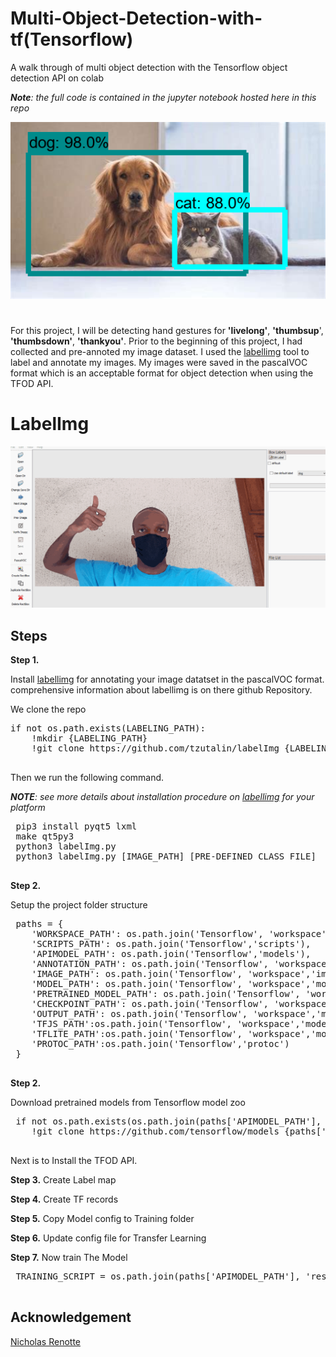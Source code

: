 # Multi-Object-Detection-with-tf(Tensorflow)
A walk through of multi object detection with the Tensorflow object detection API on colab

<i><b>Note</b>: the full code is contained in the jupyter notebook hosted here in this repo</i>
<div>
 <span align="left">
  <img width="600" heigt="300" src="https://github.com/Nnamaka/multi-object-detection-with-tf/blob/main/catdog.png">
</span>

 #
 For this project, I will be detecting hand gestures for <b>'livelong'</b>, <b>'thumbsup</b>', <b>'thumbsdown'</b>, <b>'thankyou'</b>.
 Prior to the beginning of this project, I had collected and pre-annoted my image dataset. 
 I used the <a href="https://github.com/tzutalin/labelImg">labellimg</a> tool to label and annotate my images.
 My images were saved in the pascalVOC format which is an acceptable format for object detection when using the TFOD API.

 
 
 # LabelImg
 <p align="center">
  <img src="https://github.com/Nnamaka/multi-object-detection-with-tf/blob/main/annotate%20(2).gif">
</p>

 
 
 ## Steps
 <b>Step 1.</b>
 
 Install <a href="https://github.com/tzutalin/labelImg">labellimg</a> for annotating your image datatset in the pascalVOC format.
 comprehensive information about labellimg is on there github Repository.
 <p>We clone the repo</p>
 <pre>
if not os.path.exists(LABELING_PATH):
    !mkdir {LABELING_PATH}
    !git clone https://github.com/tzutalin/labelImg {LABELING_PATH}
 </pre>
Then we run the following command. 
 <p><i><b>NOTE</b>: see more details about installation procedure on <a href="https://github.com/tzutalin/labelImg">labellimg</a> for your platform</i></p>
 <pre>
 pip3 install pyqt5 lxml
 make qt5py3
 python3 labelImg.py
 python3 labelImg.py [IMAGE_PATH] [PRE-DEFINED CLASS FILE]
 </pre>
 <b>Step 2.</b>
 
 Setup the project folder structure
 <pre>
 paths = {
    'WORKSPACE_PATH': os.path.join('Tensorflow', 'workspace'),
    'SCRIPTS_PATH': os.path.join('Tensorflow','scripts'),
    'APIMODEL_PATH': os.path.join('Tensorflow','models'),
    'ANNOTATION_PATH': os.path.join('Tensorflow', 'workspace','annotations'),
    'IMAGE_PATH': os.path.join('Tensorflow', 'workspace','images'),
    'MODEL_PATH': os.path.join('Tensorflow', 'workspace','models'),
    'PRETRAINED_MODEL_PATH': os.path.join('Tensorflow', 'workspace','pre-trained-models'),
    'CHECKPOINT_PATH': os.path.join('Tensorflow', 'workspace','models',CUSTOM_MODEL_NAME), 
    'OUTPUT_PATH': os.path.join('Tensorflow', 'workspace','models',CUSTOM_MODEL_NAME, 'export'), 
    'TFJS_PATH':os.path.join('Tensorflow', 'workspace','models',CUSTOM_MODEL_NAME, 'tfjsexport'), 
    'TFLITE_PATH':os.path.join('Tensorflow', 'workspace','models',CUSTOM_MODEL_NAME, 'tfliteexport'), 
    'PROTOC_PATH':os.path.join('Tensorflow','protoc')
 }
 </pre>

 
 <b>Step 2.</b>
 
 Download pretrained models from Tensorflow model zoo
 <pre>
 if not os.path.exists(os.path.join(paths['APIMODEL_PATH'], 'research', 'object_detection')):
    !git clone https://github.com/tensorflow/models {paths['APIMODEL_PATH']}
 </pre>
 
 
Next is to Install the TFOD API.

 
  <b>Step 3.</b>
 Create Label map
 
 
 <b>Step 4.</b>
  Create TF records
 
 
  <b>Step 5.</b>
 Copy Model config to Training folder
 
 
  <b>Step 6.</b>
 Update config file for Transfer Learning
 
 
  <b>Step 7.</b>
 Now train The Model 
 <pre>
 TRAINING_SCRIPT = os.path.join(paths['APIMODEL_PATH'], 'research', 'object_detection', 'model_main_tf2.py')
 </pre>

 ## Acknowledgement
 
 <a href="https://github.com/nicknochnack"> Nicholas Renotte </a>
 
 
